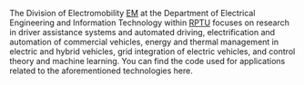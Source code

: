 The Division of Electromobility [EM](https://eit.rptu.de/en/fgs/em) at the Department of Electrical Engineering and Information Technology within [RPTU](https://rptu.de/)  focuses on research in driver assistance systems and automated driving, electrification and automation of commercial vehicles, energy and thermal management in electric and hybrid vehicles, grid integration of electric vehicles, and control theory and machine learning. You can find the code used for applications related to the aforementioned technologies here.

